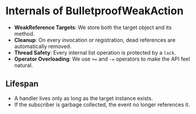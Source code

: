 # Internals of BulletproofWeakAction

- **WeakReference Targets**: We store both the target object and its method.
- **Cleanup**: On every invocation or registration, dead references are automatically removed.
- **Thread Safety**: Every internal list operation is protected by a `lock`.
- **Operator Overloading**: We use `+=` and `-=` operators to make the API feel natural.

## Lifespan

- A handler lives only as long as the target instance exists.
- If the subscriber is garbage collected, the event no longer references it.

